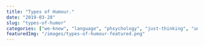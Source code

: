 ```yaml
---
title: "Types of Humour."
date: "2019-03-28"
slug: "types-of-humor"
categories: ["we-know", "language", "phsychology", "just-thinking", "uniquely-human"]
featuredImg: "/images/types-of-humour-featured.png"
---
```



